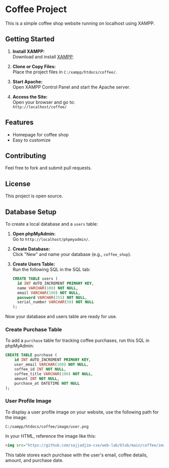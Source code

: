 # Coffee Project

This is a simple coffee shop website running on localhost using XAMPP.

## Getting Started

1. **Install XAMPP:**  
    Download and install [XAMPP](https://www.apachefriends.org/index.html).

2. **Clone or Copy Files:**  
    Place the project files in `C:/xampp/htdocs/coffee/`.

3. **Start Apache:**  
    Open XAMPP Control Panel and start the Apache server.

4. **Access the Site:**  
    Open your browser and go to:  
    `http://localhost/coffee/`

## Features

- Homepage for coffee shop
- Easy to customize

## Contributing

Feel free to fork and submit pull requests.

## License

This project is open source.



## Database Setup

To create a local database and a `users` table:

1. **Open phpMyAdmin:**  
    Go to `http://localhost/phpmyadmin/`.

2. **Create Database:**  
    Click "New" and name your database (e.g., `coffee_shop`).

3. **Create Users Table:**  
    Run the following SQL in the SQL tab:

    ```sql
    CREATE TABLE users (
      id INT AUTO_INCREMENT PRIMARY KEY,
      name VARCHAR(100) NOT NULL,
      email VARCHAR(100) NOT NULL,
      password VARCHAR(255) NOT NULL,
      serial_number VARCHAR(50) NOT NULL
    );
    ```

Now your database and users table are ready for use.

### Create Purchase Table

To add a `purchase` table for tracking coffee purchases, run this SQL in phpMyAdmin:

```sql
CREATE TABLE purchase (
    id INT AUTO_INCREMENT PRIMARY KEY,
    user_email VARCHAR(100) NOT NULL,
    coffee_id INT NOT NULL,
    coffee_title VARCHAR(100) NOT NULL,
    amount INT NOT NULL,
    purchase_at DATETIME NOT NULL
);
```

### User Profile Image

To display a user profile image on your website, use the following path for the image:

```
C:/xampp/htdocs/coffee/image/user.png
```

In your HTML, reference the image like this:

```html
<img src="https://github.com/sajjadjim-cse/web-lab/blob/main/coffee/image/purchase.png?raw=true" alt="User Profile" />
```

This table stores each purchase with the user's email, coffee details, amount, and purchase date.

